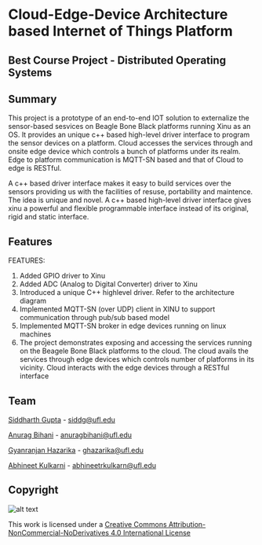 # Cloud-Edge-Device Architecture based Internet of Things Platform

## Best Course Project - Distributed Operating Systems

## Summary
This project is a prototype of an end-to-end IOT solution to externalize the sensor-based sesvices on Beagle Bone Black platforms running Xinu as an OS. It provides an unique c++ based high-level driver interface to program the sensor devices on a platform. Cloud accesses the services through and onsite edge device which controls a bunch of platforms under its realm. Edge to platform communication is MQTT-SN based and that of Cloud to edge is RESTful.

A c++ based driver interface makes it easy to build services over the sensors providing us with the facilities of resuse, portability and maintence. The idea is unique and novel. A c++ based high-level driver interface gives xinu a powerful and flexible programmable interface instead of its original, rigid and static interface.

## Features
FEATURES:

1. Added GPIO driver to Xinu
2. Added ADC (Analog to Digital Converter) driver to Xinu
3. Introduced a unique C++ highlevel driver. Refer to the architecture diagram
4. Implemented MQTT-SN (over UDP) client in XINU to support communication through pub/sub based model
5. Implemented MQTT-SN broker in edge devices running on linux machines
6. The project demonstrates exposing and accessing the services running on the Beagele Bone Black
   platforms to the cloud. The cloud avails the services through edge devices which controls number of
   platforms in its vicinity. Cloud interacts with the edge devices through a RESTful interface
  
## Team

[Siddharth Gupta](https://siddg.me) - siddg@ufl.edu

[Anurag Bihani](https://anuragbihani.me) - anuragbihani@ufl.edu

[Gyanranjan Hazarika](#) - ghazarika@ufl.edu

[Abhineet Kulkarni](#) - abhineetrkulkarn@ufl.edu

## Copyright

![alt text](https://i.creativecommons.org/l/by-nc-nd/4.0/88x31.png)

This work is licensed under a [Creative Commons Attribution-NonCommercial-NoDerivatives 4.0 International License](http://creativecommons.org/licenses/by-nc-nd/4.0/)





